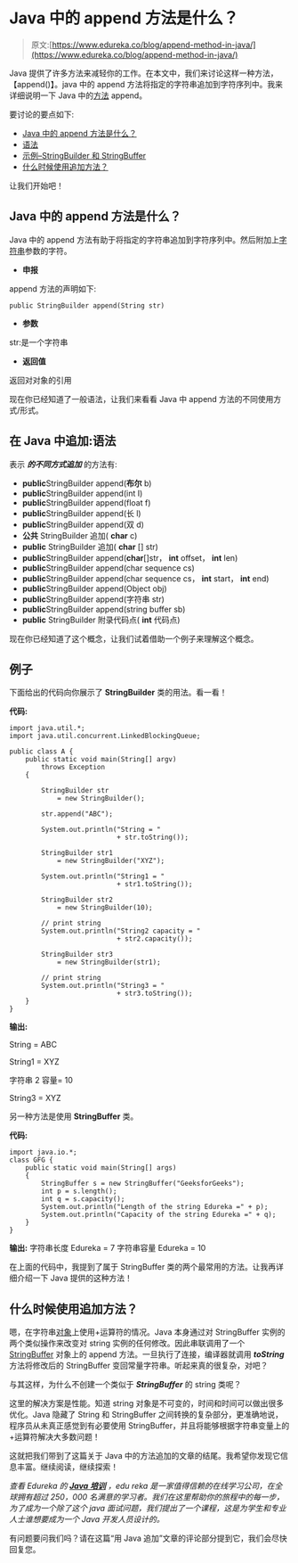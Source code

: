 # Java 中的 append 方法是什么？

> 原文:[https://www.edureka.co/blog/append-method-in-java/](https://www.edureka.co/blog/append-method-in-java/)

Java 提供了许多方法来减轻你的工作。在本文中，我们来讨论这样一种方法，【append()】。java 中的 append 方法将指定的字符串追加到字符序列中。我来详细说明一下 Java 中的[方法](https://www.edureka.co/blog/java-methods/) append。

要讨论的要点如下:

*   [Java 中的 append 方法是什么？](#WhatisappendmethodinJava?)
*   [语法](#syntax)
*   [示例–StringBuilder 和 StringBuffer](#Example)
*   [什么时候使用追加方法？](#when)

让我们开始吧！

## **Java 中的 append 方法是什么？**

Java 中的 append 方法有助于将指定的字符串追加到字符序列中。然后附加上[字符串](https://www.edureka.co/blog/java-string/)参数的字符。

*   **申报**

append 方法的声明如下:

```
public StringBuilder append(String str)
```

*   **参数**

str:是一个字符串

*   **返回值**

返回对对象的引用

现在你已经知道了一般语法，让我们来看看 Java 中 append 方法的不同使用方式/形式。

## **在 Java 中追加:语法**

表示 ***的不同方式追加*** 的方法有:

*   **public**StringBuilder append(**布尔** b)
*   **public**StringBuilder append(int I)
*   **public**StringBuilder append(float f)
*   **public**StringBuilder append(长 l)
*   **public**StringBuilder append(双 d)
*   **公共** StringBuilder 追加( **char** c)
*   **public** StringBuilder 追加( **char** [] str)
*   **public**StringBuilder append(**char**[]str， **int** offset， **int** len)
*   **public**StringBuilder append(char sequence cs)
*   **public**StringBuilder append(char sequence cs， **int** start， **int** end)
*   **public**StringBuilder append(Object obj)
*   **public**StringBuilder append(字符串 str)
*   **public**StringBuilder append(string buffer sb)
*   **public** StringBuilder 附录代码点( **int** 代码点)

现在你已经知道了这个概念，让我们试着借助一个例子来理解这个概念。

## **例子**

下面给出的代码向你展示了 **StringBuilder** 类的用法。看一看！

**代码:**

```
import java.util.*; 
import java.util.concurrent.LinkedBlockingQueue; 

public class A { 
    public static void main(String[] argv) 
        throws Exception 
    { 

        StringBuilder str 
            = new StringBuilder(); 

        str.append("ABC"); 

        System.out.println("String = "
                           + str.toString()); 

        StringBuilder str1 
            = new StringBuilder("XYZ"); 

        System.out.println("String1 = "
                           + str1.toString()); 

        StringBuilder str2 
            = new StringBuilder(10); 

        // print string 
        System.out.println("String2 capacity = "
                           + str2.capacity()); 

        StringBuilder str3 
            = new StringBuilder(str1); 

        // print string 
        System.out.println("String3 = "
                           + str3.toString()); 
    } 
} 

```

**输出:**

String = ABC

String1 = XYZ

字符串 2 容量= 10

String3 = XYZ

另一种方法是使用 **StringBuffer** 类。

**代码:**

```
import java.io.*; 
class GFG { 
    public static void main(String[] args) 
    { 
        StringBuffer s = new StringBuffer("GeeksforGeeks"); 
        int p = s.length(); 
        int q = s.capacity(); 
        System.out.println("Length of the string Edureka =" + p); 
        System.out.println("Capacity of the string Edureka =" + q); 
    } 
} 

```

**输出:** 字符串长度 Edureka = 7 字符串容量 Edureka = 10

在上面的代码中，我提到了属于 StringBuffer 类的两个最常用的方法。让我再详细介绍一下 Java 提供的这种方法！

## **什么时候使用追加方法？**

嗯，在字符串[对象](https://www.edureka.co/blog/java-object/)上使用+运算符的情况。Java 本身通过对 StringBuffer 实例的两个类似操作来改变对 string 实例的任何修改。因此串联调用了一个 [StringBuffer](https://www.edureka.co/blog/stringbuffer-in-java/) 对象上的 append 方法。一旦执行了连接，编译器就调用 ***toString*** 方法将修改后的 StringBuffer 变回常量字符串。听起来真的很复杂，对吧？

与其这样，为什么不创建一个类似于 ***StringBuffer*** 的 string 类呢？

这里的解决方案是性能。知道 string 对象是不可变的，时间和时间可以做出很多优化。Java 隐藏了 String 和 StringBuffer 之间转换的复杂部分，更准确地说，程序员从未真正感觉到有必要使用 StringBuffer，并且将能够根据字符串变量上的+运算符解决大多数问题！

这就把我们带到了这篇关于 Java 中的方法追加的文章的结尾。我希望你发现它信息丰富。继续阅读，继续探索！

*查看 Edureka 的 **[Java 培训](https://www.edureka.co/java-j2ee-soa-training)** ，edu reka 是一家值得信赖的在线学习公司，在全球拥有超过 250，000 名满意的学习者。我们在这里帮助你的旅程中的每一步，为了成为一个除了这个 java 面试问题，我们提出了一个课程，这是为学生和专业人士谁想要成为一个 Java 开发人员设计的。*

有问题要问我们吗？请在这篇“用 Java 追加”文章的评论部分提到它，我们会尽快回复您。